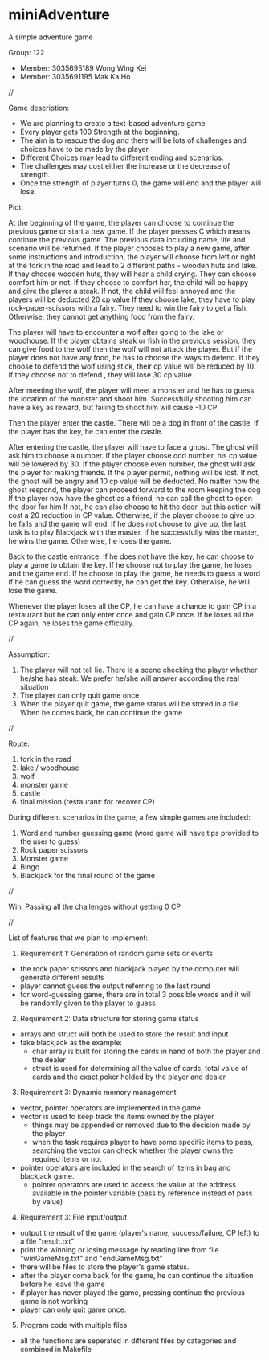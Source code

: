 # miniAdventure
A simple adventure game

Group: 122
- Member: 3035695189 Wong Wing Kei
- Member: 3035691195 Mak Ka Ho

//

Game description:
- We are planning to create a text-based adventure game.
- Every player gets 100 Strength at the beginning.
- The aim is to rescue the dog and there will be lots of challenges and choices have to be made by the player.
- Different Choices may lead to different ending and scenarios.
- The challenges may cost either the increase or the decrease of strength.
- Once the strength of player turns 0, the game will end and the player will lose.

Plot:



At the beginning of the game, the player can choose to continue the previous game or start a new game. If the player presses C which means continue the previous game. The previous data including name, life and scenario will be returned. If the player chooses to play a new game, after some instructions and introduction, the player will choose from left or right at the fork in the road and lead to 2 different paths -  wooden huts and lake. If they choose wooden huts, they will hear a child crying. They can choose comfort him or not. If they choose to comfort her, the child will be happy and give the player a steak. If not, the child will feel annoyed and the players will be deducted 20 cp value If they choose lake, they have to play rock-paper-scissors with a fairy. They need to win the fairy to get a fish. Otherwise, they cannot get anything food from the fairy.

The player will have to encounter a wolf after going to the lake or woodhouse. If the player obtains steak or fish in the previous session, they can give food to the wolf then the wolf will not attack the player. But if the player does not have any food, he has to choose the ways to defend. If they choose to defend the wolf using stick, their cp value will be reduced by 10. If they choose not to defend , they will lose 30 cp value. 

After meeting the wolf, the player will meet a monster and he has to guess the location of the monster and shoot him. Successfully shooting him can have a key as reward, but failing to shoot him will cause -10 CP.

Then the player enter the castle. There will be a dog in front of the castle. If the player has the key, he can enter the castle.

After entering the castle, the player will have to face a ghost. The ghost will ask him to choose a number. If the player choose odd number, his cp value will be lowered by 30. If the player choose even number, the ghost will ask the player for making friends. If the player permit, nothing will be lost. If not, the ghost will be angry and 10 cp value will be deducted. No matter how the ghost respond, the player can proceed forward to the room keeping the dog If the player now have the ghost as a friend, he can call the ghost to open the door for him If not, he can also choose to hit the door, but this action will cost a 20 reduction in CP value. Otherwise, if the player choose to give up, he fails and the game will end. If he does not choose to give up, the last task is to play Blackjack with the master. If he successfully wins the master, he wins the game. Otherwise, he loses the game.

Back to the castle entrance. If he does not have the key, he can choose to play a game to obtain the key. If he choose not to play the game, he loses and the game end. If he choose to play the game, he needs to guess a word If he can guess the word correctly, he can get the key. Otherwise, he will lose the game.

Whenever the player loses all the CP, he can have a chance to gain CP in a restaurant but he can only enter once and gain CP once. If he loses all the CP again, he loses the game officially.

//

Assumption: 

1. The player will not tell lie. There is a scene checking the player whether he/she has steak. We prefer he/she will answer according the real situation
2. The player can only quit game once
3. When the player quit game, the game status will be stored in a file. When he comes back, he can continue the game

//

Route: 
1. fork in the road
2. lake / woodhouse
3. wolf
4. monster game
5. castle
6. final mission
(restaurant: for recover CP)
                       
During different scenarios in the game, a few simple games are included:
1. Word and number guessing game (word game will have tips provided to the user to guess)
2. Rock paper scissors
3. Monster game
4. Bingo
5. Blackjack for the final round of the game

//

Win: Passing all the challenges without getting 0 CP 

// 

List of features that we plan to implement:
1. Requirement 1: Generation of random game sets or events
- the rock paper scissors and blackjack played by the computer will generate different results
- player cannot guess the output referring to the last round
- for word-guessing game, there are in total 3 possible words and it will be randomly given to the player to guess 

2. Requirement 2: Data structure for storing game status
- arrays and struct will both be used to store the result and input
- take blackjack as the example:
  - char array is built for storing the cards in hand of both the player and the dealer
  - struct is used for determining all the value of cards, total value of cards and the exact poker holded by the player and dealer
  
3. Requirement 3: Dynamic memory management
- vector, pointer operators are implemented in the game
- vector is used to keep track the items owned by the player
  - things may be appended or removed due to the decision made by the player
  - when the task requires player to have some specific items to pass, searching the vector can check whether the player owns the required items or not
- pointer operators are included in the search of items in bag and blackjack game. 
  - pointer operators are used to access the value at the address available in the pointer variable 
    (pass by reference instead of pass by value)
    
4. Requirement 3: File input/output
- output the result of the game (player's name, success/failure, CP left) to a file "result.txt"
- print the winning or losing message by reading line from file "winGameMsg.txt" and "endGameMsg.txt"
- there will be files to store the player's game status. 
- after the player come back for the game, he can continue the situation before he leave the game
- if player has never played the game, pressing continue the previous game is not working
- player can only quit game once.

5. Program code with multiple files
- all the functions are seperated in different files by categories and combined in Makefile

